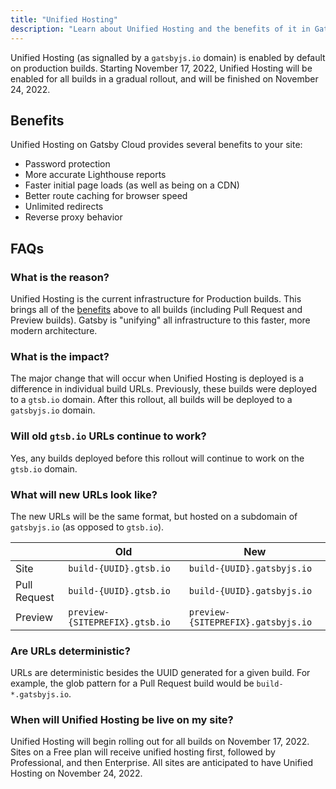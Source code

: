 ```yaml
---
title: "Unified Hosting"
description: "Learn about Unified Hosting and the benefits of it in Gatsby Cloud"
---
```


Unified Hosting (as signalled by a `gatsbyjs.io` domain) is enabled by default on production builds. Starting November 17, 2022, Unified Hosting will be enabled for all builds in a gradual rollout, and will be finished on November 24, 2022.

## Benefits

Unified Hosting on Gatsby Cloud provides several benefits to your site:

- Password protection
- More accurate Lighthouse reports
- Faster initial page loads (as well as being on a CDN)
- Better route caching for browser speed
- Unlimited redirects
- Reverse proxy behavior

## FAQs

### What is the reason?

Unified Hosting is the current infrastructure for Production builds. This brings all of the [benefits](#benefits) above to all builds (including Pull Request and Preview builds). Gatsby is "unifying" all infrastructure to this faster, more modern architecture.

### What is the impact?

The major change that will occur when Unified Hosting is deployed is a difference in individual build URLs. Previously, these builds were deployed to a `gtsb.io` domain. After this rollout, all builds will be deployed to a `gatsbyjs.io` domain.

### Will old `gtsb.io` URLs continue to work?

Yes, any builds deployed before this rollout will continue to work on the `gtsb.io` domain.

### What will new URLs look like?

The new URLs will be the same format, but hosted on a subdomain of `gatsbyjs.io` (as opposed to `gtsb.io`).

|              | Old                            | New                                |
| ------------ | ------------------------------ | ---------------------------------- |
| Site         | `build-{UUID}.gtsb.io`         | `build-{UUID}.gatsbyjs.io`         |
| Pull Request | `build-{UUID}.gtsb.io`         | `build-{UUID}.gatsbyjs.io`         |
| Preview      | `preview-{SITEPREFIX}.gtsb.io` | `preview-{SITEPREFIX}.gatsbyjs.io` |

### Are URLs deterministic?

URLs are deterministic besides the UUID generated for a given build. For example, the glob pattern for a Pull Request build would be `build-*.gatsbyjs.io`.

### When will Unified Hosting be live on my site?

Unified Hosting will begin rolling out for all builds on November 17, 2022. Sites on a Free plan will receive unified hosting first, followed by Professional, and then Enterprise. All sites are anticipated to have Unified Hosting on November 24, 2022.
